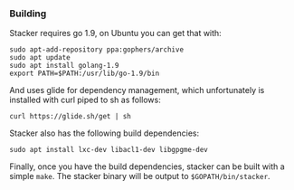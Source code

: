 ### Building

Stacker requires go 1.9, on Ubuntu you can get that with:

    sudo apt-add-repository ppa:gophers/archive
    sudo apt update
    sudo apt install golang-1.9
    export PATH=$PATH:/usr/lib/go-1.9/bin

And uses glide for dependency management, which unfortunately is installed with
curl piped to sh as follows:

    curl https://glide.sh/get | sh

Stacker also has the following build dependencies:

    sudo apt install lxc-dev libacl1-dev libgpgme-dev

Finally, once you have the build dependencies, stacker can be built with a
simple `make`. The stacker binary will be output to `$GOPATH/bin/stacker`.
